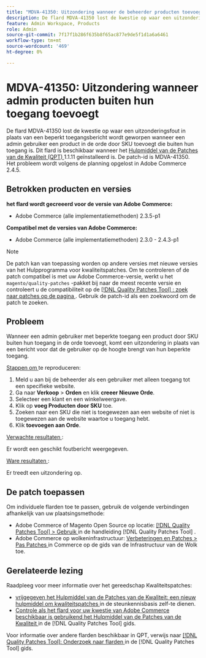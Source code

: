 ```yaml
---
title: "MDVA-41350: Uitzondering wanneer de beheerder producten toevoegt buiten zijn toegang"
description: De flard MDVA-41350 lost de kwestie op waar een uitzonderingsfout in plaats van een beperkt toegangsbericht wordt geworpen wanneer een admin gebruiker een product in de orde door SKU toevoegt die buiten hun toegang is. Deze patch is beschikbaar wanneer [Quality Patches Tool (QPT)] (https://experienceleague.adobe.com/en/docs/commerce-knowledge-base/kb/announcements/commerce-announcements/magento-quality-patches-released-new-tool-to-self-serve-quality-patches) 1.1.11 is geïnstalleerd. De patch-id is MDVA-41350. Het probleem wordt volgens de planning opgelost in Adobe Commerce 2.4.5.
feature: Admin Workspace, Products
role: Admin
source-git-commit: 7f17f1b286f635b8f65ac877e9de5f1d1a6a6461
workflow-type: tm+mt
source-wordcount: '469'
ht-degree: 0%

---
```


# MDVA-41350: Uitzondering wanneer admin producten buiten hun toegang toevoegt

De flard MDVA-41350 lost de kwestie op waar een uitzonderingsfout in plaats van een beperkt toegangsbericht wordt geworpen wanneer een admin gebruiker een product in de orde door SKU toevoegt die buiten hun toegang is. Dit flard is beschikbaar wanneer het [ Hulpmiddel van de Patches van de Kwaliteit (QPT) ](https://experienceleague.adobe.com/en/docs/commerce-knowledge-base/kb/announcements/commerce-announcements/magento-quality-patches-released-new-tool-to-self-serve-quality-patches) 1.1.11 geïnstalleerd is. De patch-id is MDVA-41350. Het probleem wordt volgens de planning opgelost in Adobe Commerce 2.4.5.

## Betrokken producten en versies

**het flard wordt gecreeerd voor de versie van Adobe Commerce:**

* Adobe Commerce (alle implementatiemethoden) 2.3.5-p1

**Compatibel met de versies van Adobe Commerce:**

* Adobe Commerce (alle implementatiemethoden) 2.3.0 - 2.4.3-p1

>[!NOTE]
>
>De patch kan van toepassing worden op andere versies met nieuwe versies van het Hulpprogramma voor kwaliteitspatches. Om te controleren of de patch compatibel is met uw Adobe Commerce-versie, werkt u het `magento/quality-patches` -pakket bij naar de meest recente versie en controleert u de compatibiliteit op de [[!DNL Quality Patches Tool] : zoek naar patches op de pagina ](https://experienceleague.adobe.com/en/docs/commerce-knowledge-base/kb/announcements/commerce-announcements/magento-quality-patches-released-new-tool-to-self-serve-quality-patches) . Gebruik de patch-id als een zoekwoord om de patch te zoeken.

## Probleem

Wanneer een admin gebruiker met beperkte toegang een product door SKU buiten hun toegang in de orde toevoegt, komt een uitzondering in plaats van een bericht voor dat de gebruiker op de hoogte brengt van hun beperkte toegang.

<u> Stappen om </u> te reproduceren:

1. Meld u aan bij de beheerder als een gebruiker met alleen toegang tot een specifieke website.
1. Ga naar **Verkoop** > **Orden** en klik **creeer Nieuwe Orde**.
1. Selecteer een klant en een winkelweergave.
1. Klik op **voeg Producten door SKU** toe.
1. Zoeken naar een SKU die niet is toegewezen aan een website of niet is toegewezen aan de website waartoe u toegang hebt.
1. Klik **toevoegen aan Orde**.

<u> Verwachte resultaten </u>:

Er wordt een geschikt foutbericht weergegeven.

<u> Ware resultaten </u>:

Er treedt een uitzondering op.

## De patch toepassen

Om individuele flarden toe te passen, gebruik de volgende verbindingen afhankelijk van uw plaatsingsmethode:

* Adobe Commerce of Magento Open Source op locatie: [[!DNL Quality Patches Tool]  > Gebruik ](/help/tools/quality-patches-tool/usage.md) in de handleiding [!DNL Quality Patches Tool] .
* Adobe Commerce op wolkeninfrastructuur: [ Verbeteringen en Patches > Pas Patches ](https://experienceleague.adobe.com/docs/commerce-cloud-service/user-guide/develop/upgrade/apply-patches.html) in Commerce op de gids van de Infrastructuur van de Wolk toe.

## Gerelateerde lezing

Raadpleeg voor meer informatie over het gereedschap Kwaliteitspatches:

* [ vrijgegeven het Hulpmiddel van de Patches van de Kwaliteit: een nieuw hulpmiddel om kwaliteitspatches ](https://experienceleague.adobe.com/en/docs/commerce-knowledge-base/kb/announcements/commerce-announcements/magento-quality-patches-released-new-tool-to-self-serve-quality-patches) in de steunkennisbasis zelf-te dienen.
* [ Controle als het flard voor uw kwestie van Adobe Commerce beschikbaar is gebruikend het Hulpmiddel van de Patches van de Kwaliteit ](/help/tools/quality-patches-tool/patches-available-in-qpt/check-patch-for-magento-issue-with-magento-quality-patches.md) in de [!DNL Quality Patches Tool] gids.

Voor informatie over andere flarden beschikbaar in QPT, verwijs naar [[!DNL Quality Patches Tool]: Onderzoek naar flarden ](https://experienceleague.adobe.com/tools/commerce-quality-patches/index.html) in de [!DNL Quality Patches Tool] gids.
